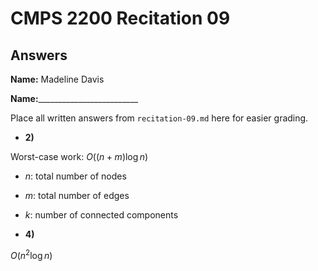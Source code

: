 # CMPS 2200 Recitation 09

## Answers

**Name:** Madeline Davis

**Name:**_________________________


Place all written answers from `recitation-09.md` here for easier grading.



- **2)**

Worst-case work: $O((n+m)\log n)$

  - $n$: total number of nodes
  - $m$: total number of edges
  - $k$: number of connected components

- **4)**

$O(n^2\log n)$

